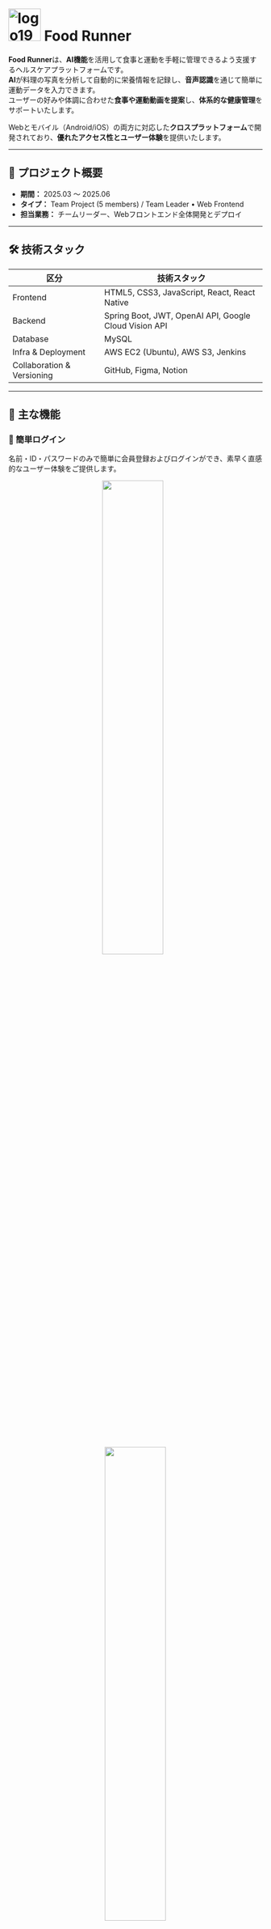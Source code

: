 # <img width="64" height="64" alt="logo192" src="https://github.com/user-attachments/assets/0aacb259-ece1-4272-b1c0-e757bcd1b367" /> Food Runner

**Food Runner**は、**AI機能**を活用して食事と運動を手軽に管理できるよう支援するヘルスケアプラットフォームです。  
**AI**が料理の写真を分析して自動的に栄養情報を記録し、**音声認識**を通じて簡単に運動データを入力できます。  
ユーザーの好みや体調に合わせた**食事や運動動画を提案**し、**体系的な健康管理**をサポートいたします。  

Webとモバイル（Android/iOS）の両方に対応した**クロスプラットフォーム**で開発されており、**優れたアクセス性とユーザー体験**を提供いたします。

---

## 🧭 プロジェクト概要

- **期間：** 2025.03 〜 2025.06  
- **タイプ：** Team Project (5 members) / Team Leader • Web Frontend  
- **担当業務：** チームリーダー、Webフロントエンド全体開発とデプロイ

---

## 🛠 技術スタック

| 区分 | 技術スタック |
|------|------|
| Frontend | HTML5, CSS3, JavaScript, React, React Native |
| Backend | Spring Boot, JWT, OpenAI API, Google Cloud Vision API |
| Database | MySQL |
| Infra & Deployment | AWS EC2 (Ubuntu), AWS S3, Jenkins |
| Collaboration & Versioning | GitHub, Figma, Notion |

---

## 🎯 主な機能

### 🔐 簡単ログイン
名前・ID・パスワードのみで簡単に会員登録およびログインができ、素早く直感的なユーザー体験をご提供します。
<p align="center">
  <img src="https://github.com/user-attachments/assets/62491ad8-3f71-49b5-8dad-63cdc63bcedb" width="49%"/>
  &nbsp;&nbsp;
  <img src="https://github.com/user-attachments/assets/6bb4853a-f06a-4199-83cb-968bc49cfdb5" width="49%"/>
</p>
<p align="center">
  <img src="https://github.com/user-attachments/assets/4a516285-b997-4da7-ba2d-c15b2527f135" width="49%"/>
  &nbsp;&nbsp;
  <img src="https://github.com/user-attachments/assets/c6f51b9a-29e0-4fd8-9654-12ee99ef11c0" width="49%"/>
</p>
<br>

### 🧾 健康活動の要約
最近の食事と運動記録を要約された形式で確認でき、推奨される運動動画もプレビュー形式でご覧いただけます。
<p align="center">
  <img src="https://github.com/user-attachments/assets/90f38ab8-76e6-45fe-88c5-e5bb96e15359" width="49%"/>
  &nbsp;&nbsp;
  <img src="https://github.com/user-attachments/assets/6729fbb5-f85f-42db-bd5f-c45ba776740a" width="49%"/>
</p>
<p align="center">
  <img src="https://github.com/user-attachments/assets/80cbdbb0-a684-4338-bdb8-2a79d177d749" width="49%"/>
  &nbsp;&nbsp;
  <img src="https://github.com/user-attachments/assets/55e716ae-f38a-4c82-bf51-b160050ea6f4" width="49%"/>
</p>
<br>

### 📊 InBodyデータの確認
モバイルアプリで登録したInBody画像を日付ごとに確認でき、そのデータは運動動画のパーソナライズ提案に活用されます。
<p>
  <img src="https://github.com/user-attachments/assets/9c4aa9ff-9a2b-440f-84aa-44d27f570fd4" width="49%"/>
</p>
<br>

### 🏃 運動記録の確認
カレンダーを使って日別の運動記録を確認でき、詳細な内容や週間の消費カロリーをグラフで視覚的に把握できます。
<p align="center">
  <img src="https://github.com/user-attachments/assets/72c8c56d-4686-4202-8952-4d2a8a5a36a7" width="49%"/>
  &nbsp;&nbsp;
  <img src="https://github.com/user-attachments/assets/64c375f4-2ca6-4e0d-a9e0-ed57ace4513b" width="49%"/>
</p>
<p align="center">
  <img src="https://github.com/user-attachments/assets/583703c5-b074-4fb1-bda6-345f67256d1d" width="49%"/>
  &nbsp;&nbsp;
  <img src="https://github.com/user-attachments/assets/664ebb73-50c8-441e-9bcf-188d26a93f55" width="49%"/>
</p>
<br>

### 🎬 運動動画の提案
InBody情報またはBMIデータを基に、身体部位ごとに運動動画を提案いたします。  
すべての動画は部位別に分類されており、クリックするとYouTubeですぐに視聴可能です。
<p align="center">
  <img src="https://github.com/user-attachments/assets/cd22a367-c120-406e-929d-23adf9fdf35d" width="49%"/>
  &nbsp;&nbsp;
  <img src="https://github.com/user-attachments/assets/6e32ddf1-cb6c-429b-b376-072a3d058560" width="49%"/>
</p>
<br>

### 🍽️ 栄養摂取の可視化
日付ごとの主要栄養素の摂取状況を五角形チャートで視覚化します。  
カロリー、全体の栄養素摂取量、推奨値に対する過不足なども確認できます。
<p align="center">
  <img src="https://github.com/user-attachments/assets/4a299ca3-278e-4b07-9514-0820bbd7ccb4" width="49%"/>
  &nbsp;&nbsp;
  <img src="https://github.com/user-attachments/assets/b8ab0211-c286-4af0-95ba-2283139bb576" width="49%"/>
</p>
<p align="center">
  <img src="https://github.com/user-attachments/assets/2516ce42-a37b-43d8-ae5b-9d3ef1badea7" width="49%"/>
  &nbsp;&nbsp;
  <img src="https://github.com/user-attachments/assets/06e62be0-f110-422d-8127-bd916c735614" width="49%"/>
</p>
<br>

### ➕ 食事およびサプリメントの登録
ユーザーが摂取した食事やサプリメントを検索して直接登録でき、よく使う項目はお気に入りに追加して迅速に登録可能です。
<p align="center">
  <img src="https://github.com/user-attachments/assets/6a5b59c9-8272-4570-8abd-5b93d22b07d7" width="49%"/>
  &nbsp;&nbsp;
  <img src="https://github.com/user-attachments/assets/5f85c09c-dde1-4135-b390-8930b153e377" width="49%"/>
</p>
<p align="center">
  <img src="https://github.com/user-attachments/assets/56ef071e-06c2-41b9-856a-59ac03baf814" width="49%"/>
  &nbsp;&nbsp;
  <img src="https://github.com/user-attachments/assets/944a5221-aa6a-4d8f-8555-00c0229deadf" width="49%"/>
</p>
<br>

### 🌿 好みの食材登録
お気に入りの食材を検索して登録でき、その情報はAIによる食事提案に活用されます。
<p align="center">
  <img src="https://github.com/user-attachments/assets/aeb0f930-154f-421d-8ad9-79d28e8546e2" width="49%"/>
  &nbsp;&nbsp;
  <img src="https://github.com/user-attachments/assets/88bdd07c-b2f9-4846-a9cc-30a8bd7c43d9" width="49%"/>
</p>
<p align="center">
  <img src="https://github.com/user-attachments/assets/6fa1a97e-15c6-4f37-bacd-df3513f2513e" width="49%"/>
  &nbsp;&nbsp;
  <img src="https://github.com/user-attachments/assets/609a584d-56b5-4682-be1f-871b0fa1522c" width="49%"/>
</p>
<br>

### 🤖 AI食事提案
AIが1日3食、1週間単位の食事を自動で提案します。  
好みの食材に基づくカスタマイズも可能で、個別の食事項目のみを再提案することもできます。  
提案された食事はレシピと連携しており、実際の調理に役立つ詳細情報も確認できます。
<p align="center">
  <img src="https://github.com/user-attachments/assets/c5029f40-50c1-4b25-b54a-fd8232135714" width="49%"/>
  &nbsp;&nbsp;
  <img src="https://github.com/user-attachments/assets/1e965839-3476-4965-ae0d-0abe470c832c" width="49%"/>
</p>
<p align="center">
  <img src="https://github.com/user-attachments/assets/250c2f15-ed8b-4c56-9bfe-6e228200901d" width="49%"/>
  &nbsp;&nbsp;
  <img src="https://github.com/user-attachments/assets/8c2c2ae7-9b98-41e2-9f7b-5f3c5869219b" width="49%"/>
</p>
<br>

### 📖 レシピの探索
人気のレシピおよび一般レシピを閲覧でき、食材キーワードによる検索も可能です。  
クリックすると詳細レシピや関連レシピをあわせて確認できます。
<p align="center">
  <img src="https://github.com/user-attachments/assets/bb356742-06d2-4e99-b60b-237f67537671" width="49%"/>
  &nbsp;&nbsp;
  <img src="https://github.com/user-attachments/assets/c953277c-aa29-477e-a413-2062ca84dbe0" width="49%"/>
</p>
<p align="center">
  <img src="https://github.com/user-attachments/assets/721c8f02-35a7-42c9-994f-706d7db00a4e" width="49%"/>
  &nbsp;&nbsp;
  <img src="https://github.com/user-attachments/assets/cd82dfbb-7760-4d82-aa79-11d722f1e02d" width="49%"/>
</p>

---

## 📎 その他の情報
本ドキュメントでは、主要機能・構成・技術的な要点を中心に紹介しております。  
開発背景、課題解決の過程、学びの内容などについては、[ポートフォリオサイト](https://mesel7.dev/projects/food-runner)にてご覧いただけます。
